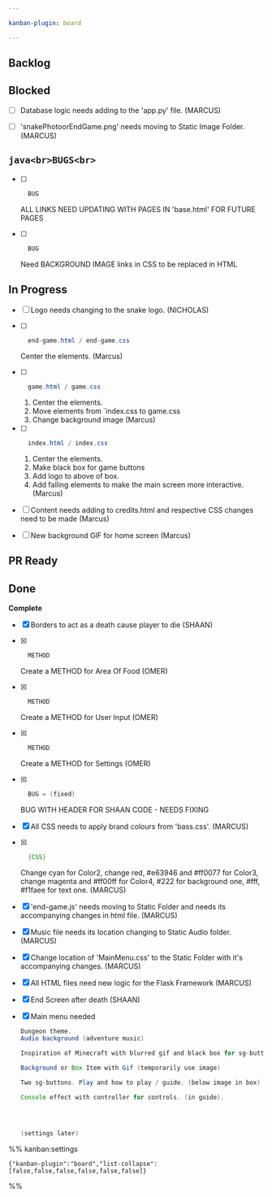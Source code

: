 ```yaml
---

kanban-plugin: board

---
```


## Backlog



## Blocked

- [ ] Database logic needs adding to the 'app.py' file. (MARCUS)
- [ ] 'snakePhotoorEndGame.png' needs moving to Static Image Folder. (MARCUS)


## ```java<br>BUGS<br>```

- [ ] ```java
	BUG
	```
	
	ALL LINKS NEED UPDATING WITH PAGES IN 'base.html' FOR FUTURE PAGES
- [ ] ```java
	BUG
	```
	
	Need BACKGROUND IMAGE links in CSS to be replaced in HTML


## In Progress

- [ ] Logo needs changing to the snake logo. (NICHOLAS)
- [ ] ```java
	end-game.html / end-game.css
	```
	
	Center the elements. (Marcus)
- [ ] ```java
	game.html / game.css
	```
	
	1. Center the elements.
	2. Move elements from `index.css to game.css 
	3. Change background image
	(Marcus)
- [ ] ```java
	index.html / index.css
	```
	
	1. Center the elements.
	2. Make black box for game buttons
	3. Add logo to above of box.
	4. Add falling elements to make the main screen more interactive.
	(Marcus)
- [ ] Content needs adding to credits.html and respective CSS changes need to be made (Marcus)
- [ ] New background GIF for home screen (Marcus)


## PR Ready



## Done

**Complete**
- [x] Borders to act as a death cause player to die (SHAAN)
- [x] ```java
	METHOD
	```
	
	Create a METHOD for Area Of Food (OMER)
- [x] ```java
	METHOD
	```
	
	Create a METHOD for User Input (OMER)
- [x] ```java
	METHOD
	```
	
	Create a METHOD for Settings (OMER)
- [x] ```java
	BUG = (fixed)
	```
	
	BUG WITH HEADER FOR SHAAN CODE - NEEDS FIXING
- [x] All CSS needs to apply brand colours from 'bass.css'. (MARCUS)
- [x] ```java
	{CSS}
	```
	
	Change cyan for Color2, change red, #e63946 and #ff0077 for Color3, change magenta and #ff00ff for Color4, #222 for background one, #fff, #f1faee for text one. (MARCUS)
- [x] 'end-game.js' needs moving to Static Folder and needs its accompanying changes in html file. (MARCUS)
- [x] Music file needs its location changing to Static Audio folder. (MARCUS)
- [x] Change location of 'MainMenu.css' to the Static Folder with it's accompanying changes. (MARCUS)
- [x] All HTML files need new logic for the Flask Framework (MARCUS)
- [x] End Screen after death (SHAAN)
- [x] Main menu needed 
	
	```java
	Dungeon theme.
	Audio background (adventure music)
	
	Inspiration of Minecraft with blurred gif and black box for sg-buttons.
	
	Background or Box Item with Gif (temporarily use image)
	
	Two sg-buttons. Play and how to play / guide. (below image in box)
	
	Console effect with controller for controls. (in guide).
	
	
	
	
	(settings later)
	```




%% kanban:settings
```
{"kanban-plugin":"board","list-collapse":[false,false,false,false,false,false]}
```
%%